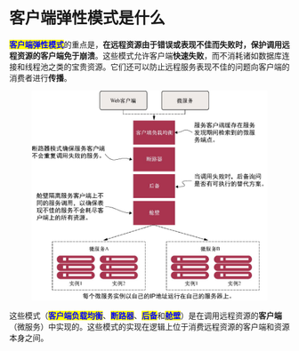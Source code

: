 # 客户端弹性模式是什么

<mark style="color:blue;">**客户端弹性模式**</mark>的重点是，**在远程资源由于错误或表现不佳而失败时，保护调用远程资源的客户端免于崩溃**。这些模式允许客户端**快速失败**，而不消耗诸如数据库连接和线程池之类的宝贵资源。它们还可以防止远程服务表现不佳的问题向客户端的消费者进行**传播**。

<figure><img src="../../../../.gitbook/assets/epub_44258183_92.jpg" alt=""><figcaption></figcaption></figure>

这些模式（<mark style="color:blue;">**客户端负载均衡**</mark>、<mark style="color:blue;">**断路器**</mark>、<mark style="color:blue;">**后备**</mark>和<mark style="color:blue;">**舱壁**</mark>）是在调用远程资源的**客户端**（微服务）中实现的。这些模式的实现在逻辑上位于消费远程资源的客户端和资源本身之间。
